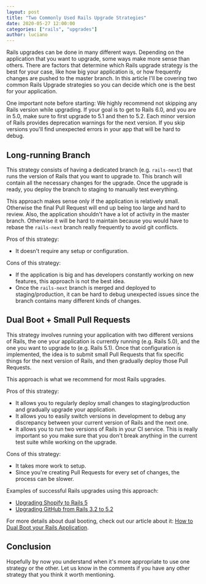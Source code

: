 ```yaml
---
layout: post
title: "Two Commonly Used Rails Upgrade Strategies"
date: 2020-05-27 12:00:00
categories: ["rails", "upgrades"]
author: luciano
---
```


Rails upgrades can be done in many different ways. Depending on the application that you want to upgrade, some ways make more sense than others. There are factors that determine which Rails upgrade strategy is the best for your case, like how big your application is, or how frequently changes are pushed to the master branch. In this article I'll be covering two common Rails Upgrade strategies so you can decide which one is the best for your application.

<!--more-->

One important note before starting: We highly recommend not skipping any Rails version while upgrading. If your goal is to get to Rails 6.0, and you are in 5.0, make sure to first upgrade to 5.1 and then to 5.2. Each minor version of Rails provides deprecation warnings for the next version. If you skip versions you'll find unexpected errors in your app that will be hard to debug.

## Long-running Branch

This strategy consists of having a dedicated branch (e.g. `rails-next`) that runs the version of Rails that you want to upgrade to. This branch will contain all the necessary changes for the upgrade. Once the upgrade is ready, you deploy the branch to staging to manually test everything.

This approach makes sense only if the application is relatively small. Otherwise the final Pull Request will end up being too large and hard to review. Also, the application shouldn't have a lot of activity in the master branch. Otherwise it will be hard to maintain because you would have to rebase the `rails-next` branch really frequently to avoid git conflicts.

Pros of this strategy:

- It doesn't require any setup or configuration.

Cons of this strategy:

- If the application is big and has developers constantly working on new features, this approach is not the best idea.
- Once the `rails-next` branch is merged and deployed to staging/production, it can be hard to debug unexpected issues since the branch contains many different kinds of changes.

## Dual Boot + Small Pull Requests

This strategy involves running your application with two different versions of Rails, the one your application is currently running (e.g. Rails 5.0), and the one you want to upgrade to (e.g. Rails 5.1). Once that configuration is implemented, the idea is to submit small Pull Requests that fix specific things for the next version of Rails, and then gradually deploy those Pull Requests.

This approach is what we recommend for most Rails upgrades.

Pros of this strategy:

- It allows you to regularly deploy small changes to staging/production and gradually upgrade your application.
- It allows you to easily switch versions in development to debug any discrepancy between your current version of Rails and the next one.
- It allows you to run two versions of Rails in your CI service. This is really important so you make sure that you don't break anything in the current test suite while working on the upgrade.

Cons of this strategy:

- It takes more work to setup.
- Since you're creating Pull Requests for every set of changes, the process can be slower.

Examples of successful Rails upgrades using this approach:

- [Upgrading Shopify to Rails 5](https://engineering.shopify.com/blogs/engineering/upgrading-shopify-to-rails-5-0)
- [Upgrading GitHub from Rails 3.2 to 5.2](https://github.blog/2018-09-28-upgrading-github-from-rails-3-2-to-5-2/)

For more details about dual booting, check out our article about it: [How to Dual Boot your Rails Application](https://www.fastruby.io/blog/upgrade-rails/dual-boot/dual-boot-with-rails-6-0-beta.html).

## Conclusion

Hopefully by now you understand when it's more appropriate to use one strategy or the other. Let us know in the comments if you have any other strategy that you think it worth mentioning.
